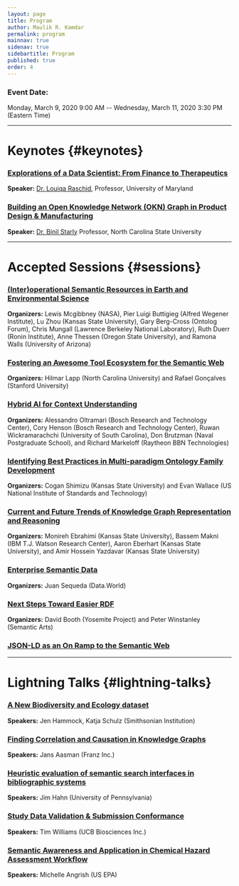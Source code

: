 ```yaml
---
layout: page
title: Program
author: Maulik R. Kamdar
permalink: program
mainnav: true
sidenav: true
sidebartitle: Program
published: true
order: 4
---
```


### Event Date: 

Monday, March 9, 2020 9:00 AM -- Wednesday, March 11, 2020 3:30 PM (Eastern Time)

----------------------------------------------------------------

# Keynotes {#keynotes}

### [**Explorations of a Data Scientist: From Finance to Therapeutics**](https://us2ts.org/keynote-louiqa-raschid)

**Speaker:** [Dr. Louiqa Raschid](https://us2ts.org/keynotes#louiqa), Professor, University of Maryland

### [**Building an Open Knowledge Network (OKN) Graph in Product Design & Manufacturing**](https://us2ts.org/keynote-binil-starly)

**Speaker:** [Dr. Binil Starly](https://us2ts.org/keynotes#bstarly) Professor, North Carolina State University

----------------------------------------------------------------

# Accepted Sessions {#sessions}

### [**(Inter)operational Semantic Resources in Earth and Environmental Science**](https://us2ts.org/program-interoperational-earth-environment-semantics)

**Organizers:** Lewis Mcgibbney (NASA), Pier Luigi Buttigieg (Alfred Wegener Institute), Lu Zhou (Kansas State University), Gary Berg-Cross (Ontolog Forum), Chris Mungall (Lawrence Berkeley National Laboratory), Ruth Duerr (Ronin Institute), Anne Thessen (Oregon State University), and Ramona Walls (University of Arizona)


### [**Fostering an Awesome Tool Ecosystem for the Semantic Web**](https://us2ts.org/program-tool-ecosystem)

**Organizers:** Hilmar Lapp (North Carolina University) and Rafael Gonçalves (Stanford University)


### [**Hybrid AI for Context Understanding**](https://us2ts.org/program-hybrid-ai)

**Organizers:** Alessandro Oltramari (Bosch Research and Technology Center), Cory Henson (Bosch Research and Technology Center), Ruwan Wickramarachchi (University of South Carolina), Don Brutzman (Naval Postgraduate School), and Richard Markeloff (Raytheon BBN Technologies)


### [**Identifying Best Practices in Multi-paradigm Ontology Family Development**](https://us2ts.org/program-ontology-best-practices)

**Organizers:** Cogan Shimizu (Kansas State University) and Evan Wallace (US National Institute of Standards and Technology)


### [**Current and Future Trends of Knowledge Graph Representation and Reasoning**](https://us2ts.org/program-current-future-kr-trends)

**Organizers:** Monireh Ebrahimi (Kansas State University), Bassem Makni (IBM T.J. Watson Research Center), Aaron Eberhart (Kansas State University), and Amir Hossein Yazdavar (Kansas State University)


### [**Enterprise Semantic Data**](https://us2ts.org/program-enterprise-semantic-data)

**Organizers:** Juan Sequeda (Data.World)


### [**Next Steps Toward Easier RDF**](https://us2ts.org/program-easier-rdf)

**Organizers:** David Booth (Yosemite Project) and Peter Winstanley (Semantic Arts)


### [**JSON-LD as an On Ramp to the Semantic Web**](https://us2ts.org/program-jsonld)

----------------------------------------------------------------

# Lightning Talks {#lightning-talks}

### [**A New Biodiversity and Ecology dataset**](https://us2ts.org/lightning-talks#biodiversity)

**Speakers:** Jen Hammock, Katja Schulz (Smithsonian Institution)

### [**Finding Correlation and Causation in Knowledge Graphs**](https://us2ts.org/lightning-talks#correlation-causation)

**Speakers:** Jans Aasman (Franz Inc.)

### [**Heuristic evaluation of semantic search interfaces in bibliographic systems**](https://us2ts.org/lightning-talks#bibliographic)

**Speakers:** Jim Hahn (University of Pennsylvania)

### [**Study Data Validation & Submission Conformance**](https://us2ts.org/lightning-talks#study-validation)

**Speakers:** Tim Williams (UCB Biosciences Inc.)

### [**Semantic Awareness and Application in Chemical Hazard Assessment Workflow**](https://us2ts.org/lightning-talks#chemical-assessment)

**Speakers:** Michelle Angrish (US EPA)
